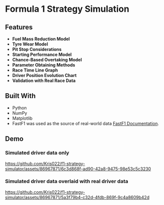 # Formula 1 Strategy Simulation

## Features

* **Fuel Mass Reduction Model**
* **Tyre Wear Model**
* **Pit Stop Considerations**
* **Starting Performance Model**
* **Chance-Based Overtaking Model**
* **Parameter Obtaining Methods**
* **Race Time Line Graph**
* **Driver Position Evolution Chart**
* **Validation with Real Race Data**
   
## Built With

- Python
- NumPy
- Matplotlib
- FastF1 was used as the source of real-world data [FastF1 Documentation](https://docs.fastf1.dev/).

## Demo

### Simulated driver data only
https://github.com/Kris022/f1-strategy-simulator/assets/86967871/6c3d868f-ad90-42a8-9475-98e53c5c3230

### Simulated driver data overlaid with real driver data
https://github.com/Kris022/f1-strategy-simulator/assets/86967871/5a3f79b4-c32d-4fdb-869f-9c4a8609b42d


